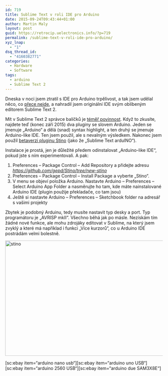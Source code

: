 ```yaml
---
id: 719
title: Sublime Text v roli IDE pro Arduino
date: 2015-09-24T09:43:44+01:00
author: Martin Maly
layout: post
guid: https://retrocip.uelectronics.info/?p=719
permalink: /sublime-text-v-roli-ide-pro-arduino/
xyz_lnap:
  - "1"
dsq_thread_id:
  - "4160382771"
categories:
  - Hardware
  - Software
tags:
  - arduino
  - Sublime Text 2
---
```

Dneska v noci jsem ztratil s IDE pro Arduino trpělivost, a tak jsem udělal něco, co [přece nejde](https://retrocip.uelectronics.info/arduino-pro-naproste-debily/), a nahradil jsem originální IDE svým oblíbeným editorem Sublime Text 2.

<!--more-->

Mít v Sublime Text 2 správce balíčků je [téměř povinnost](https://economia.github.io/tunime-sublime/). Když to zkusíte, najdete teď (konec září 2015) dva pluginy se slovem Arduino. Jeden se jmenuje &#8222;Arduino&#8220; a dělá (snad) syntax highlight, a ten druhý se jmenuje Arduino-like IDE. Ten jsem použil, ale s nevalným výsledkem. Nakonec jsem použil [betaverzi pluginu Stino](https://github.com/Robot-Will/Stino) (jako že &#8222;Sublime Text arduINO&#8220;).

Instalace je prostá, jen je důležité předem odinstalovat &#8222;Arduino-like IDE&#8220;, pokud jste s ním experimentovali. A pak:

  1. Preferences &#8211; Package Control &#8211; Add Repository a přidejte adresu _https://github.com/gepd/Stino/tree/new-stino_
  2. Preferences &#8211; Package Control &#8211; Install Package a vyberte &#8222;Stino&#8220;.
  3. V menu se objeví položka Arduino. Nastavte Arduino &#8211; Preferences &#8211; Select Arduino App Folder a nasměrujte ho tam, kde máte nainstalované Arduino IDE (plugin použije překladače, co tam jsou)
  4. Ještě si nastavte Arduino &#8211; Preferences &#8211; Sketchbook folder na adresář s vašimi projekty

Zbytek je podobný Arduinu, tedy musíte nastavit typ desky a port. Typ programátoru je &#8222;AVRISP mkII&#8220;. Všechno běhá jak po másle. Nezískám tím žádné nové funkce, ale mohu zdrojáky editovat v Sublime, na který jsem zvyklý a které má například i funkci &#8222;Více kurzorů&#8220;, co u Arduino IDE postrádám velmi bolestně.

<img loading="lazy" class="aligncenter size-medium wp-image-720" src="https://retrocip.uelectronics.info/wp-content/uploads/sites/6/2015/09/stino-650x368.jpg" alt="stino" width="650" height="368" srcset="https://retrocip.cz/wp-content/uploads/sites/6/2015/09/stino-650x368.jpg 650w, https://retrocip.cz/wp-content/uploads/sites/6/2015/09/stino-1024x579.jpg 1024w, https://retrocip.cz/wp-content/uploads/sites/6/2015/09/stino.jpg 1693w" sizes="(max-width: 650px) 100vw, 650px" /> 

\[sc:ebay item=&#8220;arduino nano usb&#8220;\]\[sc:ebay item=&#8220;arduino uno USB&#8220;\]\[sc:ebay item=&#8220;arduino 2560 USB&#8220;\]\[sc:ebay item=&#8220;arduino due SAM3X8E&#8220;\]